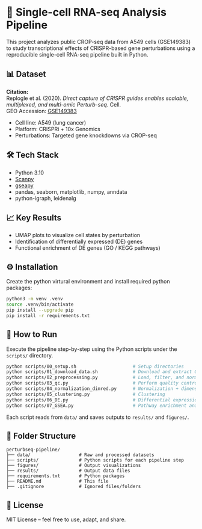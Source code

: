 # 🔬 Single-cell RNA-seq Analysis Pipeline

This project analyzes public CROP-seq data from A549 cells (GSE149383) to study transcriptional effects of CRISPR-based gene perturbations using a reproducible single-cell RNA-seq pipeline built in Python.

## 📊 Dataset

**Citation:**  
Replogle et al. (2020). *Direct capture of CRISPR guides enables scalable, multiplexed, and multi-omic Perturb-seq*. Cell.  
GEO Accession: [GSE149383](https://www.ncbi.nlm.nih.gov/geo/query/acc.cgi?acc=GSE149383)

- Cell line: A549 (lung cancer)
- Platform: CRISPRi + 10x Genomics
- Perturbations: Targeted gene knockdowns via CROP-seq

## 🛠️ Tech Stack

- Python 3.10
- [Scanpy](https://scanpy.readthedocs.io/)
- [gseapy](https://gseapy.readthedocs.io/)
- pandas, seaborn, matplotlib, numpy, anndata
- python-igraph, leidenalg

## 📈 Key Results

- UMAP plots to visualize cell states by perturbation
- Identification of differentially expressed (DE) genes
- Functional enrichment of DE genes (GO / KEGG pathways)

## ⚙️ Installation

Create the python virtural environment and install required python packages:

```bash
python3 -m venv .venv
source .venv/bin/activate
pip install --upgrade pip
pip install -r requirements.txt
```

## 🚀 How to Run

Execute the pipeline step-by-step using the Python scripts under the `scripts/` directory.

```bash
python scripts/00_setup.sh                     # Setup directories
python scripts/01_download_data.sh             # Download and extract GSE149383
python scripts/02_preprocessing.py             # Load, filter, and normalize data
python scripts/03_qc.py                        # Perform quality control
python scripts/04_normalization_dimred.py      # Normalization + dimensionality reduction
python scripts/05_clustering.py                # Clustering
python scripts/06_DE.py                        # Differential expression analysis
python scripts/07_GSEA.py                      # Pathway enrichment analysis
```

Each script reads from `data/` and saves outputs to `results/` and `figures/`.

## 📂 Folder Structure

```
perturbseq-pipeline/
├── data/                  # Raw and processed datasets
├── scripts/               # Python scripts for each pipeline step
├── figures/               # Output visualizations
├── results/               # Output data files
├── requirements.txt       # Python packages
├── README.md              # This file
├── .gitignore             # Ignored files/folders
```

## 📘 License

MIT License – feel free to use, adapt, and share.

